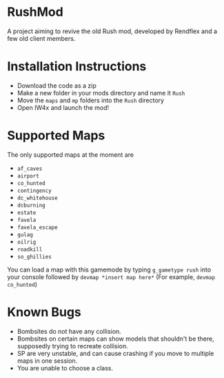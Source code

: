 # RushMod
A project aiming to revive the old Rush mod, developed by Rendflex and a few old client members.

# Installation Instructions
- Download the code as a zip
- Make a new folder in your mods directory and name it ``Rush``
- Move the ``maps`` and ``mp`` folders into the ``Rush`` directory
- Open IW4x and launch the mod!

# Supported Maps

The only supported maps at the moment are
- ``af_caves``
- ``airport``
- ``co_hunted``
- ``contingency``
- ``dc_whitehouse``
- ``dcburning``
- ``estate``
- ``favela``
- ``favela_escape``
- ``gulag``
- ``oilrig``
- ``roadkill``
- ``so_ghillies``

You can load a map with this gamemode by typing ``g_gametype rush`` into your console followed by ``devmap *insert map here*`` (For example, ``devmap co_hunted``)

# Known Bugs
- Bombsites do not have any collision.
- Bombsites on certain maps can show models that shouldn't be there, supposedly trying to recreate collision.
- SP are very unstable, and can cause crashing if you move to multiple maps in one session.
- You are unable to choose a class.
